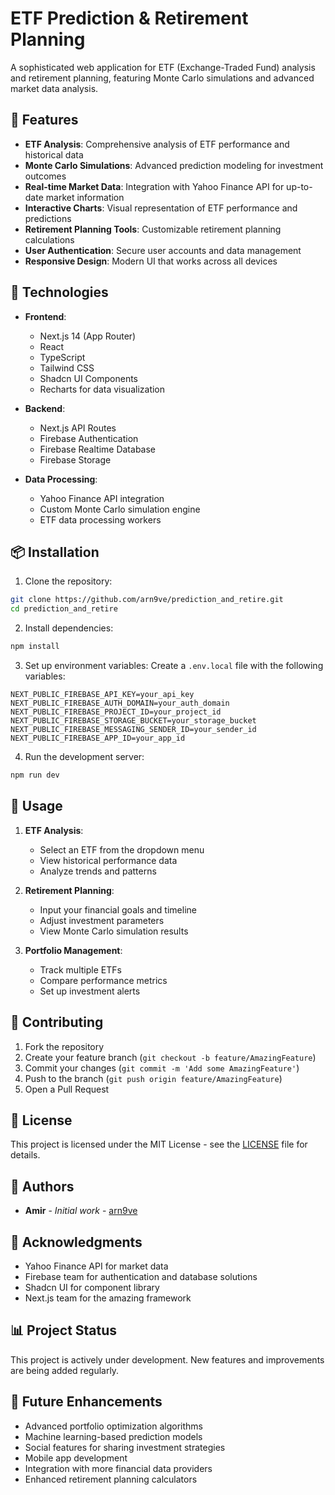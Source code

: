 # ETF Prediction & Retirement Planning

A sophisticated web application for ETF (Exchange-Traded Fund) analysis and retirement planning, featuring Monte Carlo simulations and advanced market data analysis.

## 🌟 Features

- **ETF Analysis**: Comprehensive analysis of ETF performance and historical data
- **Monte Carlo Simulations**: Advanced prediction modeling for investment outcomes
- **Real-time Market Data**: Integration with Yahoo Finance API for up-to-date market information
- **Interactive Charts**: Visual representation of ETF performance and predictions
- **Retirement Planning Tools**: Customizable retirement planning calculations
- **User Authentication**: Secure user accounts and data management
- **Responsive Design**: Modern UI that works across all devices

## 🚀 Technologies

- **Frontend**:
  - Next.js 14 (App Router)
  - React
  - TypeScript
  - Tailwind CSS
  - Shadcn UI Components
  - Recharts for data visualization

- **Backend**:
  - Next.js API Routes
  - Firebase Authentication
  - Firebase Realtime Database
  - Firebase Storage

- **Data Processing**:
  - Yahoo Finance API integration
  - Custom Monte Carlo simulation engine
  - ETF data processing workers

## 📦 Installation

1. Clone the repository:
```bash
git clone https://github.com/arn9ve/prediction_and_retire.git
cd prediction_and_retire
```

2. Install dependencies:
```bash
npm install
```

3. Set up environment variables:
Create a `.env.local` file with the following variables:
```env
NEXT_PUBLIC_FIREBASE_API_KEY=your_api_key
NEXT_PUBLIC_FIREBASE_AUTH_DOMAIN=your_auth_domain
NEXT_PUBLIC_FIREBASE_PROJECT_ID=your_project_id
NEXT_PUBLIC_FIREBASE_STORAGE_BUCKET=your_storage_bucket
NEXT_PUBLIC_FIREBASE_MESSAGING_SENDER_ID=your_sender_id
NEXT_PUBLIC_FIREBASE_APP_ID=your_app_id
```

4. Run the development server:
```bash
npm run dev
```

## 🔧 Usage

1. **ETF Analysis**:
   - Select an ETF from the dropdown menu
   - View historical performance data
   - Analyze trends and patterns

2. **Retirement Planning**:
   - Input your financial goals and timeline
   - Adjust investment parameters
   - View Monte Carlo simulation results

3. **Portfolio Management**:
   - Track multiple ETFs
   - Compare performance metrics
   - Set up investment alerts

## 🤝 Contributing

1. Fork the repository
2. Create your feature branch (`git checkout -b feature/AmazingFeature`)
3. Commit your changes (`git commit -m 'Add some AmazingFeature'`)
4. Push to the branch (`git push origin feature/AmazingFeature`)
5. Open a Pull Request

## 📝 License

This project is licensed under the MIT License - see the [LICENSE](LICENSE) file for details.

## 👥 Authors

- **Amir** - *Initial work* - [arn9ve](https://github.com/arn9ve)

## 🙏 Acknowledgments

- Yahoo Finance API for market data
- Firebase team for authentication and database solutions
- Shadcn UI for component library
- Next.js team for the amazing framework

## 📊 Project Status

This project is actively under development. New features and improvements are being added regularly.

## 🔮 Future Enhancements

- Advanced portfolio optimization algorithms
- Machine learning-based prediction models
- Social features for sharing investment strategies
- Mobile app development
- Integration with more financial data providers
- Enhanced retirement planning calculators
